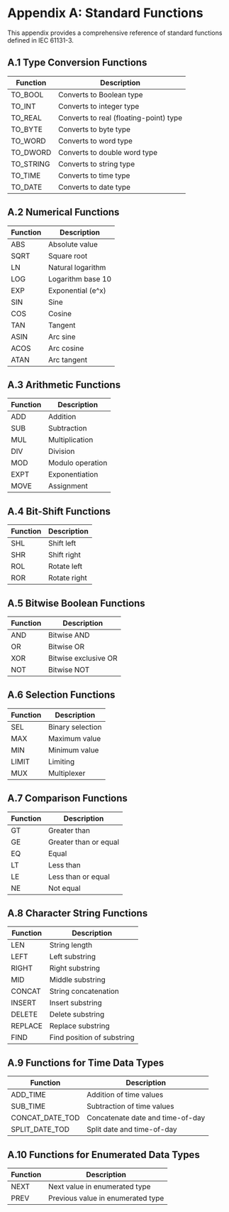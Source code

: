 # Appendix A: Standard Functions

This appendix provides a comprehensive reference of standard functions defined in IEC 61131-3.

## A.1 Type Conversion Functions

| Function | Description |
|----------|-------------|
| TO_BOOL | Converts to Boolean type |
| TO_INT | Converts to integer type |
| TO_REAL | Converts to real (floating-point) type |
| TO_BYTE | Converts to byte type |
| TO_WORD | Converts to word type |
| TO_DWORD | Converts to double word type |
| TO_STRING | Converts to string type |
| TO_TIME | Converts to time type |
| TO_DATE | Converts to date type |

## A.2 Numerical Functions

| Function | Description |
|----------|-------------|
| ABS | Absolute value |
| SQRT | Square root |
| LN | Natural logarithm |
| LOG | Logarithm base 10 |
| EXP | Exponential (e^x) |
| SIN | Sine |
| COS | Cosine |
| TAN | Tangent |
| ASIN | Arc sine |
| ACOS | Arc cosine |
| ATAN | Arc tangent |

## A.3 Arithmetic Functions

| Function | Description |
|----------|-------------|
| ADD | Addition |
| SUB | Subtraction |
| MUL | Multiplication |
| DIV | Division |
| MOD | Modulo operation |
| EXPT | Exponentiation |
| MOVE | Assignment |

## A.4 Bit-Shift Functions

| Function | Description |
|----------|-------------|
| SHL | Shift left |
| SHR | Shift right |
| ROL | Rotate left |
| ROR | Rotate right |

## A.5 Bitwise Boolean Functions

| Function | Description |
|----------|-------------|
| AND | Bitwise AND |
| OR | Bitwise OR |
| XOR | Bitwise exclusive OR |
| NOT | Bitwise NOT |

## A.6 Selection Functions

| Function | Description |
|----------|-------------|
| SEL | Binary selection |
| MAX | Maximum value |
| MIN | Minimum value |
| LIMIT | Limiting |
| MUX | Multiplexer |

## A.7 Comparison Functions

| Function | Description |
|----------|-------------|
| GT | Greater than |
| GE | Greater than or equal |
| EQ | Equal |
| LT | Less than |
| LE | Less than or equal |
| NE | Not equal |

## A.8 Character String Functions

| Function | Description |
|----------|-------------|
| LEN | String length |
| LEFT | Left substring |
| RIGHT | Right substring |
| MID | Middle substring |
| CONCAT | String concatenation |
| INSERT | Insert substring |
| DELETE | Delete substring |
| REPLACE | Replace substring |
| FIND | Find position of substring |

## A.9 Functions for Time Data Types

| Function | Description |
|----------|-------------|
| ADD_TIME | Addition of time values |
| SUB_TIME | Subtraction of time values |
| CONCAT_DATE_TOD | Concatenate date and time-of-day |
| SPLIT_DATE_TOD | Split date and time-of-day |

## A.10 Functions for Enumerated Data Types

| Function | Description |
|----------|-------------|
| NEXT | Next value in enumerated type |
| PREV | Previous value in enumerated type |
